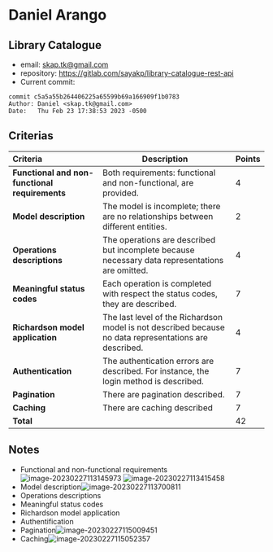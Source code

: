# Daniel Arango

## Library Catalogue

* email: skap.tk@gmail.com
* repository: https://gitlab.com/sayakp/library-catalogue-rest-api
* Current commit:
```shell
commit c5a5a55b264406225a65599b69a166909f1b0783
Author: Daniel <skap.tk@gmail.com>
Date:   Thu Feb 23 17:38:53 2023 -0500
```

## Criterias
| Criteria                                       | Description                                                  | Points |
| :--------------------------------------------- | ------------------------------------------------------------ | ------ |
| **Functional and non-functional requirements** | Both requirements: functional and non-functional, are provided. | 4      |
| **Model description**                          | The model is incomplete; there are no relationships between different entities. | 2      |
| **Operations descriptions**                    | The operations are described but incomplete because necessary data representations are omitted. | 4      |
| **Meaningful status codes**                    | Each operation is completed with respect the status codes, they are described. | 7      |
| **Richardson model application**               | The last level of the Richardson model is not described because no data representations are described. | 4      |
| **Authentication**                             | The authentication errors are described. For instance, the login method is described. | 7      |
| **Pagination**                                 | There are pagination described.                              | 7      |
| **Caching**                                    | There are caching described                                  | 7      |
| **Total**                                      |                                                              | 42     |

## Notes

* Functional and non-functional requirements
![image-20230227113145973](/home/juancardona/Workbench/rdbs-sql-essential/images/image-20230227113145973.png)
![image-20230227113415458](/home/juancardona/Workbench/rdbs-sql-essential/images/image-20230227113415458.png)
* Model description![image-20230227113700811](/home/juancardona/Workbench/rdbs-sql-essential/images/image-20230227113700811.png)
* Operations descriptions
* Meaningful status codes
* Richardson model application
* Authentification
* Pagination![image-20230227115009451](/home/juancardona/Workbench/rdbs-sql-essential/images/image-20230227115009451.png)
* Caching![image-20230227115052357](/home/juancardona/Workbench/rdbs-sql-essential/images/image-20230227115052357.png)
